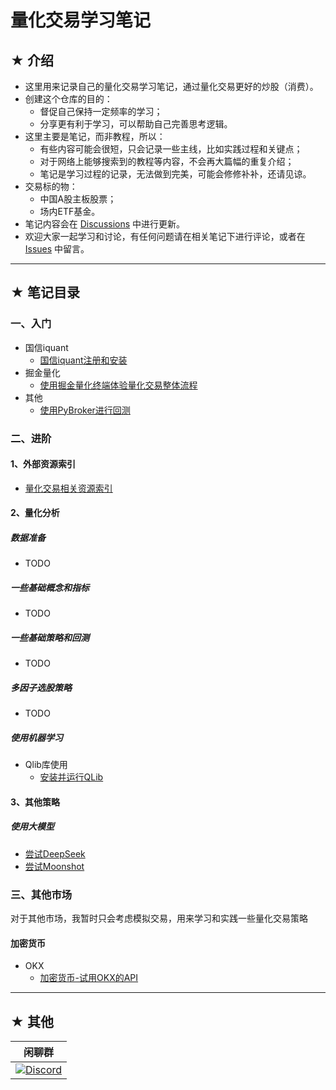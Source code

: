 # 量化交易学习笔记

## ★ 介绍
- 这里用来记录自己的量化交易学习笔记，通过量化交易更好的炒股（消费）。
- 创建这个仓库的目的：
  - 督促自己保持一定频率的学习；
  - 分享更有利于学习，可以帮助自己完善思考逻辑。
- 这里主要是笔记，而非教程，所以：
  - 有些内容可能会很短，只会记录一些主线，比如实践过程和关键点；
  - 对于网络上能够搜索到的教程等内容，不会再大篇幅的重复介绍；
  - 笔记是学习过程的记录，无法做到完美，可能会修修补补，还请见谅。
- 交易标的物：
  - 中国A股主板股票；
  - 场内ETF基金。
- 笔记内容会在 [Discussions](https://github.com/0x134DB4F/LearningQuantitativeTrading/discussions) 中进行更新。  
- 欢迎大家一起学习和讨论，有任何问题请在相关笔记下进行评论，或者在 [Issues](https://github.com/0x134DB4F/LearningQuantitativeTrading/issues) 中留言。 

---

## ★ 笔记目录

### 一、入门
- 国信iquant
  - [国信iquant注册和安装](https://github.com/0x134DB4F/LearningQuantitativeTrading/discussions/11)
- 掘金量化
  - [使用掘金量化终端体验量化交易整体流程](https://github.com/0x134DB4F/LearningQuantitativeTrading/discussions/6)
- 其他
  - [使用PyBroker进行回测](https://github.com/0x134DB4F/LearningQuantitativeTrading/discussions/7)


### 二、进阶

#### 1、外部资源索引
- [量化交易相关资源索引](https://github.com/0x134DB4F/LearningQuantitativeTrading/discussions/1)

#### 2、量化分析

##### 数据准备
- TODO
  
##### 一些基础概念和指标
- TODO
  
##### 一些基础策略和回测
- TODO

##### 多因子选股策略
- TODO

##### 使用机器学习
- Qlib库使用
  - [安装并运行QLib](https://github.com/0x134DB4F/LearningQuantitativeTrading/discussions/8)

#### 3、其他策略
##### 使用大模型
- [尝试DeepSeek](https://github.com/0x134DB4F/LearningQuantitativeTrading/discussions/9)
- [尝试Moonshot](https://github.com/0x134DB4F/LearningQuantitativeTrading/discussions/10)

### 三、其他市场
对于其他市场，我暂时只会考虑模拟交易，用来学习和实践一些量化交易策略
#### 加密货币
- OKX
  - [加密货币-试用OKX的API](https://github.com/0x134DB4F/LearnQuantitativeTrading/discussions/12)

---
## ★ 其他

| 闲聊群                            | 
|-------------------------------------------|
| <a href="https://discord.com/invite/DEQZ9rGhSZ" ><img alt="Discord" src="https://img.shields.io/discord/1319169744301064252?style=for-the-badge&logo=Discord"></a> | 
  
